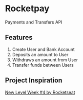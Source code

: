 # Rocketpay

Payments and Transfers API

## Features

1. Create User and Bank Account
2. Deposits an amount to User
3. Withdraws an amount from User
4. Transfer funds between Users

## Project Inspiration

[New Level Week #4 by Rocketseat](http://rocketseat.com.br)
